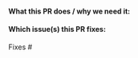 <!--  Thanks for sending a pull request!  Here are some tips for you:

1. Please file an issue before making a pull request.
2. Discussion for issues should go on the issue and code review should not PRs.
-->

#### What this PR does / why we need it:

#### Which issue(s) this PR fixes:
<!--
*Automatically closes linked issue when PR is merged.
Usage: `Fixes #<issue number>`, or `Fixes (paste link of issue)`.
_If PR is about `failing-tests or flakes`, please post the related issues/tests in a comment and do not use `Fixes`_*
-->
Fixes #

